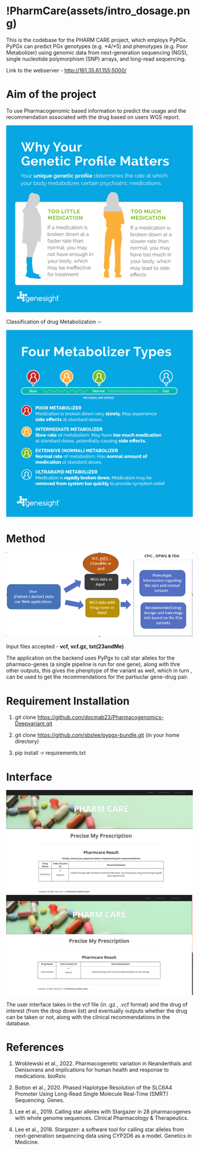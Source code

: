 # !PharmCare(assets/intro_dosage.png)
This is the codebase for the PHARM CARE project, which employs PyPGx. PyPGx can predict PGx genotypes (e.g. *4/*5) and phenotypes (e.g. Poor Metabolizer) using genomic data from next-generation sequencing (NGS), single nucleotide polymorphism (SNP) arrays, and long-read sequencing.


Link to the webserver - http://161.35.61.155:5000/


# Aim of the project
To use Pharmacogenomic based information to predict the usage and the recommendation associated with the drug based on users WGS report.

![alt text](assets/intro_dosage.png)


Classification of drug Metabolization :- 

![alt text](assets/metabolizer.png)


# Method
![alt text](assets/workflow.png)


Input files accepted - <b>vcf, vcf.gz, txt(23andMe)</b>


The application on the backend uses PyPgx to call star alleles for the pharmaco-genes (a single pipeline is run for one gene), along with thre other outputs, this gives the phenptype of the variant as well, which in turn , can be used to get the recommendations for the partiuclar gene-drug pair.




# Requirement Installation
1. git clone  https://github.com/docmab23/Pharmacogenomics-Deepvariant.git

2. git clone https://github.com/sbslee/pypgx-bundle.git (in your home directory)

3. pip install -r requirements.txt


# Interface

![alt text](assets/image1.png)
![alt text](assets/image2.png)

The user interface takes in the vcf file (in .gz , .vcf format) and the drug of interest (from the drop down list) and eventually outputs whether the drug can be taken or not, along with the clinical recommendations in the database.

# References
1. Wroblewski et al., 2022. Pharmacogenetic variation in Neanderthals and Denisovans and implications for human health and response to medications. bioRxiv.

2. Botton et al., 2020. Phased Haplotype Resolution of the SLC6A4 Promoter Using Long-Read Single Molecule Real-Time (SMRT) Sequencing. Genes.

3. Lee et al., 2019. Calling star alleles with Stargazer in 28 pharmacogenes with whole genome sequences. Clinical Pharmacology & Therapeutics.

4. Lee et al., 2018. Stargazer: a software tool for calling star alleles from next-generation sequencing data using CYP2D6 as a model. Genetics in Medicine.



